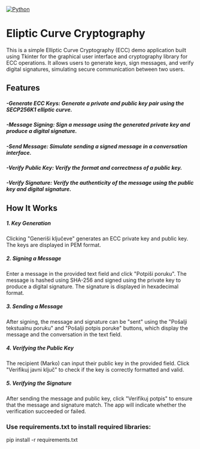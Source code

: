 [![Python](https://img.shields.io/badge/python-3670A0?style=for-the-badge&logo=python&logoColor=ffdd54)](https://www.python.org/)

# Eliptic Curve Cryptography 
This is a simple Elliptic Curve Cryptography (ECC) demo application built using Tkinter for the graphical user interface and cryptography library for ECC operations. It allows users to generate keys, sign messages, and verify digital signatures, simulating secure communication between two users.

## Features

##### -Generate ECC Keys: Generate a private and public key pair using the SECP256K1 elliptic curve.
##### -Message Signing: Sign a message using the generated private key and produce a digital signature.
##### -Send Message: Simulate sending a signed message in a conversation interface.
##### -Verify Public Key: Verify the format and correctness of a public key.
##### -Verify Signature: Verify the authenticity of the message using the public key and digital signature.

## How It Works

##### 1. Key Generation
Clicking "Generiši ključeve" generates an ECC private key and public key.
The keys are displayed in PEM format.
##### 2. Signing a Message
Enter a message in the provided text field and click "Potpiši poruku".
The message is hashed using SHA-256 and signed using the private key to produce a digital signature.
The signature is displayed in hexadecimal format.
##### 3. Sending a Message
After signing, the message and signature can be "sent" using the "Pošalji tekstualnu poruku" and "Pošalji potpis poruke" buttons, which display the message and the conversation in the text field.
##### 4. Verifying the Public Key
The recipient (Marko) can input their public key in the provided field.
Click "Verifikuj javni ključ" to check if the key is correctly formatted and valid.
##### 5. Verifying the Signature
After sending the message and public key, click "Verifikuj potpis" to ensure that the message and signature match.
The app will indicate whether the verification succeeded or failed.

### Use requirements.txt to install required libraries:
 pip install -r requirements.txt 
